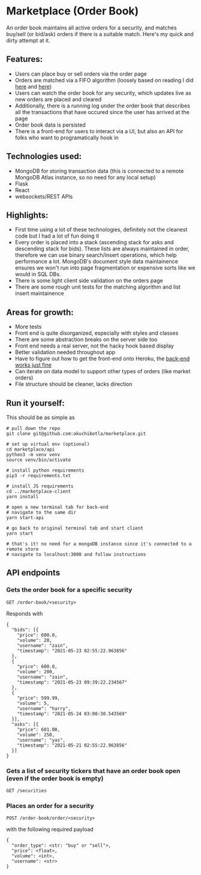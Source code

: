 # Marketplace (Order Book)

An order book maintains all active orders for a security, and matches buy/sell (or bid/ask) orders if there is a suitable match. Here's my quick and dirty attempt at it.



## Features:
- Users can place buy or sell orders via the order page
- Orders are matched via a FIFO algorithm (loosely based on reading I did [here](https://www.amazon.com/Algorithmic-Trading-Practitioners-Jeffrey-Bacidore/dp/0578715236/ref=sr_1_4?dchild=1&keywords=algorithmic+trading&qid=1621740058&s=books&sr=1-4) and [here](https://en.wikipedia.org/wiki/Order_matching_system))
- Users can watch the order book for any security, which updates live as new orders are placed and cleared
- Additionally, there is a running log under the order book that describes all the transactions that have occured since the user has arrived at the page
- Order book data is persisted
- There is a front-end for users to interact via a UI, but also an API for folks who want to programatically hook in

## Technologies used:
- MongoDB for storing transaction data (this is connected to a remote MongoDB Atlas instance, so no need for any local setup)
- Flask
- React
- websockets/REST APIs

## Highlights:
- First time using a lot of these technologies, definitely not the cleanest code but I had a lot of fun doing it
- Every order is placed into a stack (ascending stack for asks and descending stack for bids). These lists are always maintained in order, therefore we can use binary search/insert operations, which help performance a lot. MongoDB's document style data maintainence ensures we won't run into page fragmentation or expensive sorts like we would in SQL DBs.
- There is some light client side validation on the orders page
- There are some rough unit tests for the matching algorithm and list insert maintainence

## Areas for growth:
- More tests
- Front end is quite disorganized, especially with styles and classes
- There are some abstraction breaks on the server side too
- Front end needs a real server, not the hacky hook based display
- Better validation needed throughout app
- Have to figure out how to get the front-end onto Heroku, the [back-end works just fine](http://ak-marketplace-server.herokuapp.com/)
- Can iterate on data model to support other types of orders (like market orders)
- File structure should be cleaner, lacks direction

## Run it yourself:
This should be as simple as
```
# pull down the repo
git clone git@github.com:akuchibotla/marketplace.git

# set up virtual env (optional)
cd marketplace/api
python3 -m venv venv
source venv/bin/activate

# install python requirements
pip3 -r requirements.txt

# install JS requirements
cd ../marketplace-client
yarn install

# open a new terminal tab for back-end
# navigate to the same dir
yarn start-api

# go back to original terminal tab and start client
yarn start

# that's it! no need for a mongoDB instance since it's connected to a remote store
# navigate to localhost:3000 and follow instructions
```

## API endpoints
### Gets the order book for a specific security
```
GET /order-book/<security>
```
Responds with
```
{
  "bids": [{
    "price": 600.0,
    "volume": 20,
    "username": "zain",
    "timestamp": "2021-05-23 02:55:22.963856"
  },
  {
    "price": 600.0,
    "volume": 200,
    "username": "zain",
    "timestamp": "2021-05-23 09:39:22.234567"
  },
  {
    "price": 599.99,
    "volume": 5,
    "username": "harry",
    "timestamp": "2021-05-24 03:00:30.543569"
  }],
  "asks": [{
    "price": 601.00,
    "volume": 250,
    "username": "yas",
    "timestamp": "2021-05-21 02:55:22.963856"
  }]
}
```

### Gets a list of security tickers that have an order book open (even if the order book is empty)
```
GET /securities
```

### Places an order for a security
```
POST /order-book/order/<security>
```
with the following required payload
```
{
  "order_type": <str: "buy" or "sell">,
  "price": <float>,
  "volume": <int>,
  "username": <str>
}
```

